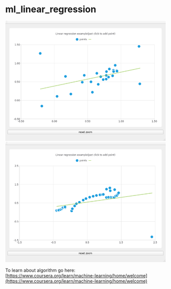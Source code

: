 # ml_linear_regression

![Image 1](https://raw.githubusercontent.com/DevAlone/ml_linear_regression/master/img/1.png)
![Image 2](https://raw.githubusercontent.com/DevAlone/ml_linear_regression/master/img/2.png)

To learn about algorithm go here: 
[https://www.coursera.org/learn/machine-learning/home/welcome](https://www.coursera.org/learn/machine-learning/home/welcome)
